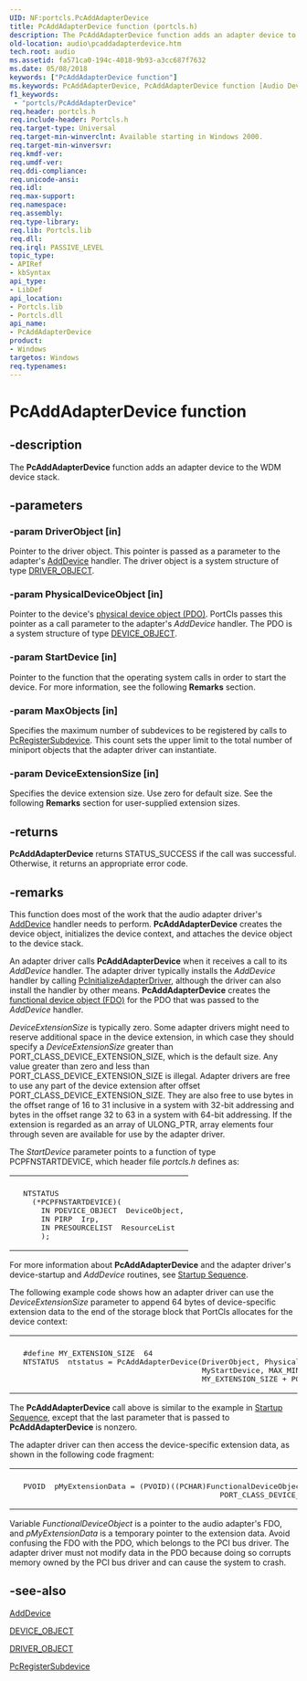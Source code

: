 ```yaml
---
UID: NF:portcls.PcAddAdapterDevice
title: PcAddAdapterDevice function (portcls.h)
description: The PcAddAdapterDevice function adds an adapter device to the WDM device stack.
old-location: audio\pcaddadapterdevice.htm
tech.root: audio
ms.assetid: fa571ca0-194c-4018-9b93-a3cc687f7632
ms.date: 05/08/2018
keywords: ["PcAddAdapterDevice function"]
ms.keywords: PcAddAdapterDevice, PcAddAdapterDevice function [Audio Devices], audio.pcaddadapterdevice, audpc-routines_5b2b0ba0-67b7-4c8d-bd47-b7e664500637.xml, portcls/PcAddAdapterDevice
f1_keywords:
 - "portcls/PcAddAdapterDevice"
req.header: portcls.h
req.include-header: Portcls.h
req.target-type: Universal
req.target-min-winverclnt: Available starting in Windows 2000.
req.target-min-winversvr: 
req.kmdf-ver: 
req.umdf-ver: 
req.ddi-compliance: 
req.unicode-ansi: 
req.idl: 
req.max-support: 
req.namespace: 
req.assembly: 
req.type-library: 
req.lib: Portcls.lib
req.dll: 
req.irql: PASSIVE_LEVEL
topic_type:
- APIRef
- kbSyntax
api_type:
- LibDef
api_location:
- Portcls.lib
- Portcls.dll
api_name:
- PcAddAdapterDevice
product:
- Windows
targetos: Windows
req.typenames: 
---
```


# PcAddAdapterDevice function


## -description


The <b>PcAddAdapterDevice</b> function adds an adapter device to the WDM device stack.


## -parameters




### -param DriverObject [in]

Pointer to the driver object. This pointer is passed as a parameter to the adapter's <a href="https://docs.microsoft.com/windows-hardware/drivers/ddi/wdm/nc-wdm-driver_add_device">AddDevice</a> handler. The driver object is a system structure of type <a href="https://docs.microsoft.com/windows-hardware/drivers/ddi/wdm/ns-wdm-_driver_object">DRIVER_OBJECT</a>.


### -param PhysicalDeviceObject [in]

Pointer to the device's <a href="https://docs.microsoft.com/windows-hardware/drivers/">physical device object (PDO)</a>. PortCls passes this pointer as a call parameter to the adapter's <i>AddDevice</i> handler. The PDO is a system structure of type <a href="https://docs.microsoft.com/windows-hardware/drivers/ddi/wdm/ns-wdm-_device_object">DEVICE_OBJECT</a>.


### -param StartDevice [in]

Pointer to the function that the operating system calls in order to start the device. For more information, see the following <b>Remarks</b> section.


### -param MaxObjects [in]

Specifies the maximum number of subdevices to be registered by calls to <a href="https://docs.microsoft.com/windows-hardware/drivers/ddi/portcls/nf-portcls-pcregistersubdevice">PcRegisterSubdevice</a>. This count sets the upper limit to the total number of miniport objects that the adapter driver can instantiate.


### -param DeviceExtensionSize [in]

Specifies the device extension size. Use zero for default size. See the following <b>Remarks</b> section for user-supplied extension sizes.


## -returns



<b>PcAddAdapterDevice</b> returns STATUS_SUCCESS if the call was successful. Otherwise, it returns an appropriate error code.




## -remarks



This function does most of the work that the audio adapter driver's <a href="https://docs.microsoft.com/windows-hardware/drivers/ddi/wdm/nc-wdm-driver_add_device">AddDevice</a> handler needs to perform. <b>PcAddAdapterDevice</b> creates the device object, initializes the device context, and attaches the device object to the device stack.

An adapter driver calls <b>PcAddAdapterDevice</b> when it receives a call to its <i>AddDevice </i>handler. The adapter driver typically installs the <i>AddDevice </i>handler by calling <a href="https://docs.microsoft.com/windows-hardware/drivers/ddi/portcls/nf-portcls-pcinitializeadapterdriver">PcInitializeAdapterDriver</a>, although the driver can also install the handler by other means. <b>PcAddAdapterDevice</b> creates the <a href="https://docs.microsoft.com/windows-hardware/drivers/">functional device object (FDO)</a> for the PDO that was passed to the <i>AddDevice</i> handler.

<i>DeviceExtensionSize</i> is typically zero. Some adapter drivers might need to reserve additional space in the device extension, in which case they should specify a <i>DeviceExtensionSize</i> greater than PORT_CLASS_DEVICE_EXTENSION_SIZE, which is the default size. Any value greater than zero and less than PORT_CLASS_DEVICE_EXTENSION_SIZE is illegal. Adapter drivers are free to use any part of the device extension after offset PORT_CLASS_DEVICE_EXTENSION_SIZE. They are also free to use bytes in the offset range of 16 to 31 inclusive in a system with 32-bit addressing and bytes in the offset range 32 to 63 in a system with 64-bit addressing. If the extension is regarded as an array of ULONG_PTR, array elements four through seven are available for use by the adapter driver.

The <i>StartDevice</i> parameter points to a function of type PCPFNSTARTDEVICE, which header file <i>portcls.h </i>defines as:

<div class="code"><span codelanguage=""><table>
<tr>
<th></th>
</tr>
<tr>
<td>
<pre>  NTSTATUS
    (*PCPFNSTARTDEVICE)(
      IN PDEVICE_OBJECT  DeviceObject,
      IN PIRP  Irp,
      IN PRESOURCELIST  ResourceList
      );</pre>
</td>
</tr>
</table></span></div>
For more information about <b>PcAddAdapterDevice</b> and the adapter driver's device-startup and <i>AddDevice </i>routines, see <a href="https://docs.microsoft.com/windows-hardware/drivers/audio/startup-sequence">Startup Sequence</a>.

The following example code shows how an adapter driver can use the <i>DeviceExtensionSize </i>parameter to append 64 bytes of device-specific extension data to the end of the storage block that PortCls allocates for the device context:

<div class="code"><span codelanguage=""><table>
<tr>
<th></th>
</tr>
<tr>
<td>
<pre>  #define MY_EXTENSION_SIZE  64
  NTSTATUS  ntstatus = PcAddAdapterDevice(DriverObject, PhysicalDeviceObject,
                                          MyStartDevice, MAX_MINIPORTS,
                                          MY_EXTENSION_SIZE + PORT_CLASS_DEVICE_EXTENSION_SIZE);</pre>
</td>
</tr>
</table></span></div>
The <b>PcAddAdapterDevice</b> call above is similar to the example in <a href="https://docs.microsoft.com/windows-hardware/drivers/audio/startup-sequence">Startup Sequence</a>, except that the last parameter that is passed to <b>PcAddAdapterDevice</b> is nonzero.

The adapter driver can then access the device-specific extension data, as shown in the following code fragment:

<div class="code"><span codelanguage=""><table>
<tr>
<th></th>
</tr>
<tr>
<td>
<pre>  PVOID  pMyExtensionData = (PVOID)((PCHAR)FunctionalDeviceObject->DeviceExtension +
                                              PORT_CLASS_DEVICE_EXTENSION_SIZE);</pre>
</td>
</tr>
</table></span></div>
Variable <i>FunctionalDeviceObject</i> is a pointer to the audio adapter's FDO, and <i>pMyExtensionData</i> is a temporary pointer to the extension data. Avoid confusing the FDO with the PDO, which belongs to the PCI bus driver. The adapter driver must not modify data in the PDO because doing so corrupts memory owned by the PCI bus driver and can cause the system to crash.




## -see-also




<a href="https://docs.microsoft.com/windows-hardware/drivers/ddi/wdm/nc-wdm-driver_add_device">AddDevice</a>



<a href="https://docs.microsoft.com/windows-hardware/drivers/ddi/wdm/ns-wdm-_device_object">DEVICE_OBJECT</a>



<a href="https://docs.microsoft.com/windows-hardware/drivers/ddi/wdm/ns-wdm-_driver_object">DRIVER_OBJECT</a>



<a href="https://docs.microsoft.com/windows-hardware/drivers/ddi/portcls/nf-portcls-pcregistersubdevice">PcRegisterSubdevice</a>
 

 

